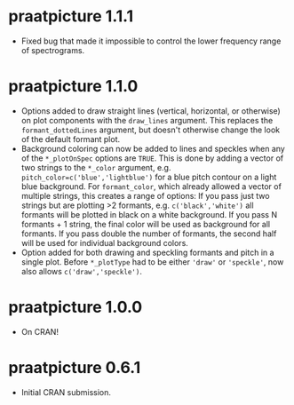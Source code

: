 # praatpicture 1.1.1

* Fixed bug that made it impossible to control the lower frequency range of
spectrograms.

# praatpicture 1.1.0

* Options added to draw straight lines (vertical, horizontal, or otherwise) on 
plot components with the `draw_lines` argument. This replaces the 
`formant_dottedLines` argument, but doesn't otherwise change the look of the
default formant plot.
* Background coloring can now be added to lines and speckles when any of the
`*_plotOnSpec` options are `TRUE`. This is done by adding a vector of two 
strings to the `*_color` argument, e.g. `pitch_color=c('blue','lightblue')` for
a blue pitch contour on a light blue background. For `formant_color`, which 
already allowed a vector of multiple strings, this creates a range of options: 
If you pass just two strings but are plotting >2 formants, e.g. 
`c('black','white')` all formants will be plotted in black on a white background.
If you pass N formants + 1 string, the final color will be used as background
for all formants. If you pass double the number of formants, the second half
will be used for individual background colors. 
* Option added for both drawing and speckling formants and pitch in a single
plot. Before `*_plotType` had to be either `'draw'` or `'speckle'`, now also
allows `c('draw','speckle')`. 

# praatpicture 1.0.0

* On CRAN!

# praatpicture 0.6.1

* Initial CRAN submission.
